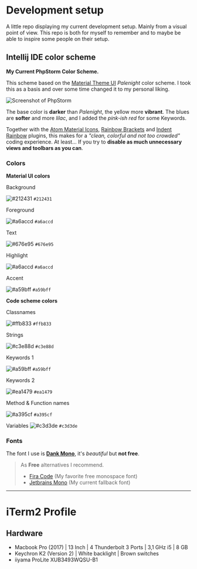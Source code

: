 # Development setup

A little repo displaying my current development setup. Mainly from a visual point of view.
This repo is both for myself to remember and to maybe be able to inspire some people on their setup.
  

## Intellij IDE color scheme

**My Current PhpStorm Color Scheme.**

This scheme based on the [Material Theme UI](https://www.material-theme.com/) _Palenight_ color scheme.
I took this as a basis and over some time changed it to my personal liking.

![Screenshot of PhpStorm](https://github.com/jascha030/Intellij-IDE-Color-Scheme/blob/master/Screenshot_IDE_phpstorm.png)

The base color is **darker** than _Palenight_, the yellow more **vibrant**.
The blues are **softer** and more _lilac_, and I added the _pink-ish red_ for some Keywords.

Together with the [Atom Material Icons](https://plugins.jetbrains.com/plugin/10044-atom-material-icons/versions/), [Rainbow Brackets](https://plugins.jetbrains.com/plugin/10080-rainbow-brackets) and [Indent Rainbow](https://plugins.jetbrains.com/plugin/13308-indent-rainbow) plugins, this makes for a _"clean, colorful and not too crowded"_ coding experience. At least... If you try to **disable as much unnecessary views and toolbars as you can**.

### Colors

**Material UI colors**

Background 

![#212431](https://via.placeholder.com/15/212431/000000?text=+) `#212431`

Foreground

![#a6accd](https://via.placeholder.com/15/a6accd/000000?text=+) `#a6accd`

Text

![#676e95](https://via.placeholder.com/15/676e95/000000?text=+) `#676e95`

Highlight

![#a6accd](https://via.placeholder.com/15/a6accd/000000?text=+) `#a6accd`

Accent

![#a59bff](https://via.placeholder.com/15/a59bff/000000?text=+) `#a59bff`

**Code scheme colors**

Classnames

![#ffb833](https://via.placeholder.com/15/ffb833/000000?text=+) `#ffb833`

Strings

![#c3e88d](https://via.placeholder.com/15/c3e88d/000000?text=+) `#c3e88d`

Keywords 1

![#a59bff](https://via.placeholder.com/15/a59bff/000000?text=+) `#a59bff`

Keywords 2

![#ea1479](https://via.placeholder.com/15/ea1479/000000?text=+) `#ea1479`

Method & Function names

![#a395cf](https://via.placeholder.com/15/a395cf/000000?text=+) `#a395cf`

Variables
![#c3d3de](https://via.placeholder.com/15/c3d3de/000000?text=+) `#c3d3de`


### Fonts

The font I use is [**Dank Mono**](https://gumroad.com/l/dank-mono), it's _beautiful_ but **not free**.

>As **Free** alternatives I recommend.
>- [Fira Code](https://github.com/tonsky/FiraCode) (My favorite free monospace font)
>- [Jetbrains Mono](https://www.jetbrains.com/lp/mono) (My current fallback font)

<hr>

# iTerm2 Profile



## Hardware

- Macbook Pro (2017) | 13 Inch | 4 Thunderbolt 3 Ports | 3,1 GHz i5 | 8 GB
- Keychron K2  (Version 2) | White backlight | Brown switches
- iiyama ProLite XUB3493WQSU-B1
